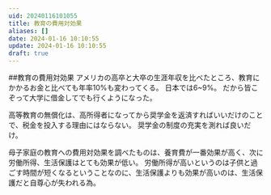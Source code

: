 ```yaml
---
uid: 20240116101055
title: 教育の費用対効果
aliases: []
date: 2024-01-16 10:10:55
update: 2024-01-16 10:10:55
draft: true
---
```



##教育の費用対効果
アメリカの高卒と大卒の生涯年収を比べたところ、教育にかかるお金と比べても年率10%も変わってくる。
日本では6~9%。
だから皆こぞって大学に借金してでも行くようになった。

高等教育の無償化は、高所得者になってから奨学金を返済すればいいだけのことで、税金を投入する理由にはならない。
奨学金の制度の充実を測れば良いだけ。


母子家庭の教育への費用対効果を調べたものは、養育費が一番効果が高く、次に労働所得、生活保護はとても効果が低い。
労働所得が高いというのは子供と過ごす時間が短くなるということなのに、生活保護よりも効果が高いのは、生活保護だと自尊心が失われる為。

[^mottoikenai]: https://www.notion.so/e8cc51cedfcd4aaaa623ecd375e1f7c2/ もっと言ってはいけない, 橘 玲, p76, 新潮社, 2019/01/17
